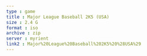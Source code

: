 ```yaml
---
type : game
title : Major League Baseball 2K5 (USA)
size : 2.4 G
format : iso
archive : zip
server : myrient
link2 : Major%20League%20Baseball%202K5%20%28USA%29
---
```

